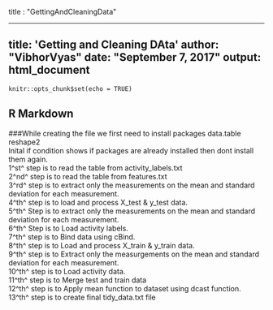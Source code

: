 title : "GettingAndCleaningData"

---
title: 'Getting and Cleaning DAta'
author: "VibhorVyas"
date: "September 7, 2017"
output: html_document
---

```{r setup, include=FALSE}
knitr::opts_chunk$set(echo = TRUE)
```

## R Markdown

###While creating the file we first need to install packages 
data.table  
reshape2  
Inital if condition shows if packages are already installed then dont install them again.  
1^st^ step is to read the table from activity_labels.txt  
2^nd^ step is to read the table from features.txt   
3^rd^ step is to extract only the measurements on the mean and standard deviation for each measurement.  
4^th^ step is to load and process X_test & y_test data.   
5^th^ Step is to extract only the measurements on the mean and standard deviation for each measurement.   
6^th^ Step is to Load activity labels.  
7^th^ step is to Bind data using cBind.  
8^th^ step is to Load and process X_train & y_train data.  
9^th^ step is to Extract only the measurgements on the mean and standard deviation for each measurement.  
10^th^ step is to Load activity data.  
11^th^ step is to Merge test and train data  
12^th^ step is to Apply mean function to dataset using dcast function.  
13^th^ step is to create final tidy_data.txt file




